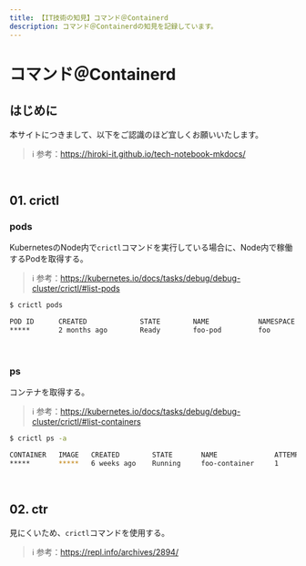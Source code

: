 ```yaml
---
title: 【IT技術の知見】コマンド＠Containerd
description: コマンド＠Containerdの知見を記録しています。
---
```


# コマンド＠Containerd

## はじめに

本サイトにつきまして、以下をご認識のほど宜しくお願いいたします。

> ℹ️ 参考：https://hiroki-it.github.io/tech-notebook-mkdocs/

<br>

## 01. crictl

### pods

KubernetesのNode内で```crictl```コマンドを実行している場合に、Node内で稼働するPodを取得する。

> ℹ️ 参考：https://kubernetes.io/docs/tasks/debug/debug-cluster/crictl/#list-pods

```bash
$ crictl pods

POD ID      CREATED             STATE        NAME            NAMESPACE           ATTEMPT        RUNTIME
*****       2 months ago        Ready        foo-pod         foo                 0              (default)
```

<br>

### ps

コンテナを取得する。

> ℹ️ 参考：https://kubernetes.io/docs/tasks/debug/debug-cluster/crictl/#list-containers

```bash
$ crictl ps -a

CONTAINER   IMAGE   CREATED        STATE       NAME              ATTEMPT        POD ID
*****       *****   6 weeks ago    Running     foo-container     1              *****
```

<br>

## 02. ctr

見にくいため、```crictl```コマンドを使用する。

> ℹ️ 参考：https://repl.info/archives/2894/

<br>
